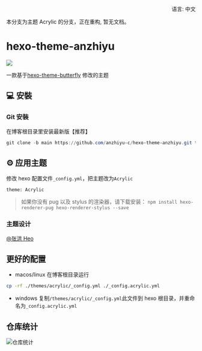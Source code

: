 <div align="right">
  语言:
  中文
</div>

本分支为主题 Acrylic 的分支，正在重构, 暂无文档。

# hexo-theme-anzhiyu

![](https://pic.imgdb.cn/item/6430cc430d2dde5777c394e4.png)

一款基于[hexo-theme-butterfly](https://github.com/jerryc127/hexo-theme-butterfly) 修改的主题

## 💻 安裝

### Git 安裝

在博客根目录里安装最新版【推荐】

```powershell
git clone -b main https://github.com/anzhiyu-c/hexo-theme-anzhiyu.git themes/anzhiyu
```

## ⚙ 应用主题

修改 hexo 配置文件`_config.yml`，把主题改为`Acrylic`

```
theme: Acrylic
```

> 如果你没有 pug 以及 stylus 的渲染器，请下载安装： `npm install hexo-renderer-pug hexo-renderer-stylus --save`

### 主题设计

[@张洪 Heo](https://github.com/zhheo)

## 更好的配置

- macos/linux
  在博客根目录运行

```bash
cp -rf ./themes/acrylic/_config.yml ./_config.acrylic.yml
```

- windows
  复制`/themes/acrylic/_config.yml`此文件到 hexo 根目录，并重命名为`_config.acrylic.yml`

## 仓库统计

![仓库统计](https://repobeats.axiom.co/api/embed/d7b318f1bf6a566495cf126196194f6145ee63a6.svg "Repobeats analytics image")
